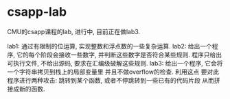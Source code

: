 # csapp-lab
CMU的csapp课程的lab, 进行中, 目前正在做lab3.

lab1: 通过有限制的位运算, 实现整数和浮点数的一些复杂运算.
lab2: 给出一个程序, 它的每个阶段会接收一些数字, 并判断这些数字是否符合某些规则. 程序只给出可执行文件, 不给出源码, 要求在汇编级破解这些规则.
lab3: 给出一个程序, 它会将一个字符串拷贝到栈上的局部变量里 并且不做overflow的检查. 利用这点 要对此程序进行两种攻击: 跳转到某个函数, 或者不停跳转到一些已有的代码片段 从而拼接成新的函数.
